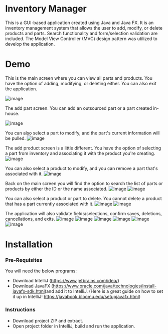 # Inventory Manager

This is a GUI-based application created using Java and Java FX. It is an inventory management system that allows the user to add, modify, or delete products and parts. Search functionality and form/selection validation are included. The Model View Controller (MVC) design pattern was utilized to develop the application.

# Demo

This is the main screen where you can view all parts and products. You have the option of adding, modifying, or deleting either. You can also exit the application.

![image](https://user-images.githubusercontent.com/77899871/153315311-50186c52-29d7-47bd-818e-c82ec7969b70.png)

The add part screen. You can add an outsourced part or a part created in-house.

![image](https://user-images.githubusercontent.com/77899871/153315684-eee06f56-57f8-4323-9930-1366ad3cac5e.png)

You can also select a part to modify, and the part's current information will be pulled.
![image](https://user-images.githubusercontent.com/77899871/153315857-3db9fc91-3a46-4e4e-8908-11be0b383d59.png)

The add product screen is a little different. You have the option of selecting a part from inventory and associating it with the product you're creating.
![image](https://user-images.githubusercontent.com/77899871/153315946-24d622b5-f1a0-413b-b4a6-a5530469504f.png)

You can also select a product to modify, and you can remove a part that's associated with it.
![image](https://user-images.githubusercontent.com/77899871/153316121-4102de82-86a7-4b54-b63f-cc76bb1052b5.png)

Back on the main screen you will find the option to search the list of parts or products by either the ID or the name associated.
![image](https://user-images.githubusercontent.com/77899871/153316199-aa20d991-2699-48cc-84c8-20b2346eda39.png)
![image](https://user-images.githubusercontent.com/77899871/153316219-bb039aa8-5ad5-4fb1-a2a0-5fdef21bc137.png)

You can also select a product or part to delete. You cannot delete a product that has a part currently associated with it.
![image](https://user-images.githubusercontent.com/77899871/153316455-ef5f8e7b-2e79-4d00-9326-efa2b80ba55b.png)
![image](https://user-images.githubusercontent.com/77899871/153316467-cb9e3542-584b-4070-8889-8b4bd4120c0f.png)


The application will also validate fields/selections, confirm saves, deletions, cancellations, and exits.
![image](https://user-images.githubusercontent.com/77899871/153316305-e49c306f-096e-43cc-8480-6e3a9ab08df0.png)
![image](https://user-images.githubusercontent.com/77899871/153316340-3e1b080f-00db-4ab8-a762-eca634bf590c.png)
![image](https://user-images.githubusercontent.com/77899871/153316353-8259b2a7-1164-4d92-802d-82eb24a5ffe2.png)
![image](https://user-images.githubusercontent.com/77899871/153316372-2417f358-cca3-4334-bc87-8aac1697594e.png)
![image](https://user-images.githubusercontent.com/77899871/153316385-c47b0037-4c74-498a-b29a-554518c4fea8.png)
![image](https://user-images.githubusercontent.com/77899871/153316715-472e7e26-6e87-4b31-8590-7609308e830a.png)

# Installation

### Pre-Requisites
You will need the below programs:
- Download IntelliJ (https://www.jetbrains.com/idea/)
- Download JavaFX (https://www.oracle.com/java/technologies/install-javafx-sdk.html)and add it to IntelliJ. (Here is a great guide on how to set it up in IntelliJ! https://javabook.bloomu.edu/setupjavafx.html)
### Instructions
- Download project ZIP and extract.
- Open project folder in IntelliJ, build and run the application.

